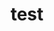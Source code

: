 ---
toc: false
comments: false
hide: true
layout: post
type: plan
title: test
courses: { compsci: {week: 0} }
---